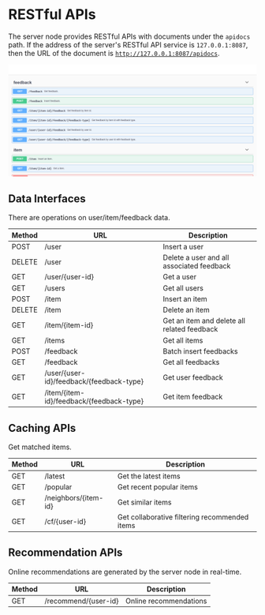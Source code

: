 # RESTful APIs

The server node provides RESTful APIs with documents under the `apidocs` path. If the address of the server's RESTful API service is `127.0.0.1:8087`, then the URL of the document is [`http://127.0.0.1:8087/apidocs`](http://127.0.0.1:8087/apidocs).

![](img/swagger.png)

## Data Interfaces

There are operations on user/item/feedback data.

| Method | URL | Description |
|-|-|-|
| POST | /user | Insert a user |
| DELETE | /user | Delete a user and all associated feedback |
| GET | /user/{user-id} | Get a user |
| GET | /users | Get all users |
| POST | /item | Insert an item |
| DELETE | /item | Delete an item |
| GET | /item/{item-id} | Get an item and delete all related feedback |
| GET | /items | Get all items |
| POST | /feedback | Batch insert feedbacks |
| GET | /feedback | Get all feedbacks |
| GET | /user/{user-id}/feedback/{feedback-type} | Get user feedback |
| GET | /item/{item-id}/feedback/{feedback-type} | Get item feedback |

## Caching APIs

Get matched items.

| Method | URL | Description |
|-|-|-|
| GET | /latest | Get the latest items |
| GET | /popular | Get recent popular items |
| GET | /neighbors/{item-id} | Get similar items |
| GET | /cf/{user-id} | Get collaborative filtering recommended items |

## Recommendation APIs

Online recommendations are generated by the server node in real-time.

| Method | URL | Description |
|-|-|-|
| GET | /recommend/{user-id} | Online recommendations |

